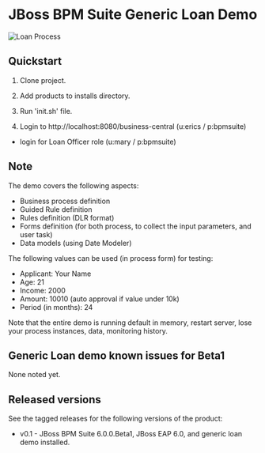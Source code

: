JBoss BPM Suite Generic Loan Demo
=================================

![Loan Process](https://dl.dropboxusercontent.com/s/9xwjbq3r1fiud0a/bpms-loan-demo.png)


Quickstart
----------

1. Clone project.

2. Add products to installs directory.

3. Run 'init.sh' file.

4. Login to http://localhost:8080/business-central  (u:erics / p:bpmsuite)

  - login for Loan Officer role (u:mary / p:bpmsuite)

Note
----

The demo covers the following aspects:
 - Business process definition
 - Guided Rule definition
 - Rules definition (DLR format)
 - Forms definition (for both process, to collect the input parameters, and user task)
 - Data models (using Date Modeler)


The following values can be used (in process form) for testing:
 - Applicant: Your Name
 - Age: 21
 - Income: 2000
 - Amount: 10010    (auto approval if value under 10k)
 - Period (in months): 24

Note that the entire demo is running default in memory, restart server, lose your process instances, data, monitoring history.


Generic Loan demo known issues for Beta1
----------------------------------------
None noted yet.

Released versions
-----------------

See the tagged releases for the following versions of the product:

- v0.1 - JBoss BPM Suite 6.0.0.Beta1, JBoss EAP 6.0, and generic loan demo installed.
